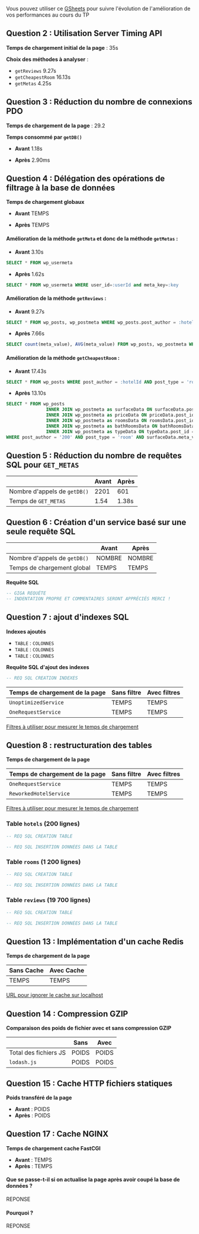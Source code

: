 Vous pouvez utiliser ce [GSheets](https://docs.google.com/spreadsheets/d/13Hw27U3CsoWGKJ-qDAunW9Kcmqe9ng8FROmZaLROU5c/copy?usp=sharing) pour suivre l'évolution de l'amélioration de vos performances au cours du TP 

## Question 2 : Utilisation Server Timing API

**Temps de chargement initial de la page** : 35s

**Choix des méthodes à analyser** :

- `getReviews` 9.27s
- `getCheapestRoom` 16.13s
- `getMetas` 4.25s



## Question 3 : Réduction du nombre de connexions PDO

**Temps de chargement de la page** : 29.2

**Temps consommé par `getDB()`** 

- **Avant** 1.18s

- **Après** 2.90ms


## Question 4 : Délégation des opérations de filtrage à la base de données

**Temps de chargement globaux** 

- **Avant** TEMPS

- **Après** TEMPS


#### Amélioration de la méthode `getMeta` et donc de la méthode `getMetas` :

- **Avant** 3.10s

```sql
SELECT * FROM wp_usermeta
```

- **Après** 1.62s

```sql
SELECT * FROM wp_usermeta WHERE user_id=:userId and meta_key=:key
```



#### Amélioration de la méthode `getReviews` :

- **Avant** 9.27s

```sql
SELECT * FROM wp_posts, wp_postmeta WHERE wp_posts.post_author = :hotelId AND wp_posts.ID = wp_postmeta.post_id AND meta_key = 'rating' AND post_type = 'review'
```

- **Après** 7.66s

```sql
SELECT count(meta_value), AVG(meta_value) FROM wp_posts, wp_postmeta WHERE wp_posts.post_author = :hotelId AND wp_posts.ID = wp_postmeta.post_id AND meta_key = 'rating' AND post_type = 'review'
```



#### Amélioration de la méthode `getCheapestRoom` :

- **Avant** 17.43s

```sql
SELECT * FROM wp_posts WHERE post_author = :hotelId AND post_type = 'room'
```

- **Après** 13.10s

```sql
SELECT * FROM wp_posts
               INNER JOIN wp_postmeta as surfaceData ON surfaceData.post_id = wp_posts.ID AND surfaceData.meta_key = 'surface'
               INNER JOIN wp_postmeta as priceData ON priceData.post_id = wp_posts.ID AND priceData.meta_key = 'price'
               INNER JOIN wp_postmeta as roomsData ON roomsData.post_id = wp_posts.ID AND roomsData.meta_key = 'bedrooms_count'
               INNER JOIN wp_postmeta as bathRoomsData ON bathRoomsData.post_id = wp_posts.ID AND bathRoomsData.meta_key = 'bathrooms_count'
               INNER JOIN wp_postmeta as typeData ON typeData.post_id = wp_posts.ID AND typeData.meta_key = 'type'
WHERE post_author = '200' AND post_type = 'room' AND surfaceData.meta_value >= 130 AND surfaceData.meta_value <= 150 AND priceData.meta_value >= 200 AND priceData.meta_value <= 230 AND roomsData.meta_value  >= 5 AND bathRoomsData.meta_value >= 5 AND typeData.meta_value IN ("Maison","Appartement") ORDER BY priceData.meta_value ASC LIMIT 1
```



## Question 5 : Réduction du nombre de requêtes SQL pour `GET_METAS`

|                              | **Avant** | **Après** |
|------------------------------|-----------|-----------|
| Nombre d'appels de `getDB()` | 2201      | 601       |
 | Temps de `GET_METAS`         | 1.54      | 1.38s     |

## Question 6 : Création d'un service basé sur une seule requête SQL

|                              | **Avant** | **Après** |
|------------------------------|-----------|-----------|
| Nombre d'appels de `getDB()` | NOMBRE    | NOMBRE    |
| Temps de chargement global   | TEMPS     | TEMPS     |

**Requête SQL**

```SQL
-- GIGA REQUÊTE
-- INDENTATION PROPRE ET COMMENTAIRES SERONT APPRÉCIÉS MERCI !
```

## Question 7 : ajout d'indexes SQL

**Indexes ajoutés**

- `TABLE` : `COLONNES`
- `TABLE` : `COLONNES`
- `TABLE` : `COLONNES`

**Requête SQL d'ajout des indexes** 

```sql
-- REQ SQL CREATION INDEXES
```

| Temps de chargement de la page | Sans filtre | Avec filtres |
|--------------------------------|-------------|--------------|
| `UnoptimizedService`           | TEMPS       | TEMPS        |
| `OneRequestService`            | TEMPS       | TEMPS        |
[Filtres à utiliser pour mesurer le temps de chargement](http://localhost/?types%5B%5D=Maison&types%5B%5D=Appartement&price%5Bmin%5D=200&price%5Bmax%5D=230&surface%5Bmin%5D=130&surface%5Bmax%5D=150&rooms=5&bathRooms=5&lat=46.988708&lng=3.160778&search=Nevers&distance=30)




## Question 8 : restructuration des tables

**Temps de chargement de la page**

| Temps de chargement de la page | Sans filtre | Avec filtres |
|--------------------------------|-------------|--------------|
| `OneRequestService`            | TEMPS       | TEMPS        |
| `ReworkedHotelService`         | TEMPS       | TEMPS        |

[Filtres à utiliser pour mesurer le temps de chargement](http://localhost/?types%5B%5D=Maison&types%5B%5D=Appartement&price%5Bmin%5D=200&price%5Bmax%5D=230&surface%5Bmin%5D=130&surface%5Bmax%5D=150&rooms=5&bathRooms=5&lat=46.988708&lng=3.160778&search=Nevers&distance=30)

### Table `hotels` (200 lignes)

```SQL
-- REQ SQL CREATION TABLE
```

```SQL
-- REQ SQL INSERTION DONNÉES DANS LA TABLE
```

### Table `rooms` (1 200 lignes)

```SQL
-- REQ SQL CREATION TABLE
```

```SQL
-- REQ SQL INSERTION DONNÉES DANS LA TABLE
```

### Table `reviews` (19 700 lignes)

```SQL
-- REQ SQL CREATION TABLE
```

```SQL
-- REQ SQL INSERTION DONNÉES DANS LA TABLE
```


## Question 13 : Implémentation d'un cache Redis

**Temps de chargement de la page**

| Sans Cache | Avec Cache |
|------------|------------|
| TEMPS      | TEMPS      |
[URL pour ignorer le cache sur localhost](http://localhost?skip_cache)

## Question 14 : Compression GZIP

**Comparaison des poids de fichier avec et sans compression GZIP**

|                       | Sans  | Avec  |
|-----------------------|-------|-------|
| Total des fichiers JS | POIDS | POIDS |
| `lodash.js`           | POIDS | POIDS |

## Question 15 : Cache HTTP fichiers statiques

**Poids transféré de la page**

- **Avant** : POIDS
- **Après** : POIDS

## Question 17 : Cache NGINX

**Temps de chargement cache FastCGI**

- **Avant** : TEMPS
- **Après** : TEMPS

#### Que se passe-t-il si on actualise la page après avoir coupé la base de données ?

REPONSE

#### Pourquoi ?

REPONSE
